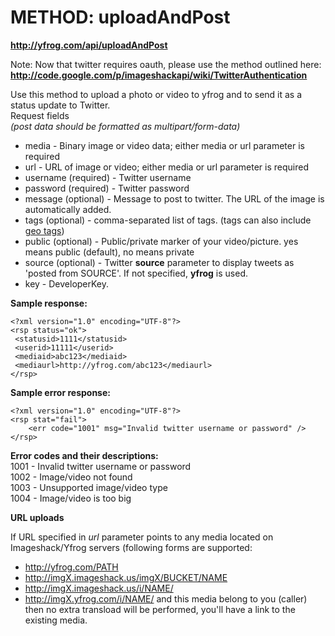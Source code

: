 # METHOD: uploadAndPost #

**http://yfrog.com/api/uploadAndPost**

Note: Now that twitter requires oauth, please use the method outlined here:
**http://code.google.com/p/imageshackapi/wiki/TwitterAuthentication**

Use this method to upload a photo or video to yfrog and to send it as a status update to Twitter.<br />
Request fields<br />
_(post data should be formatted as multipart/form-data)_

  * media - Binary image or video data; either media or url parameter is required
  * url - URL of image or video; either media or url parameter is required
  * username (required) - Twitter username
  * password (required) - Twitter password
  * message (optional) - Message to post to twitter. The URL of the image is automatically added.
  * tags (optional) - comma-separated list of tags. (tags can also include [geo tags](GeoTags.md))
  * public (optional) - Public/private marker of your video/picture. yes means public (default), no means private
  * source (optional) - Twitter **source** parameter to display tweets as 'posted from SOURCE'. If not specified, **yfrog** is used.
  * key - DeveloperKey.


**Sample response:**

```
<?xml version="1.0" encoding="UTF-8"?>
<rsp status="ok">
 <statusid>1111</statusid>
 <userid>11111</userid>
 <mediaid>abc123</mediaid>
 <mediaurl>http://yfrog.com/abc123</mediaurl>
</rsp>
```

**Sample error response:**
```
<?xml version="1.0" encoding="UTF-8"?>
<rsp stat="fail">
    <err code="1001" msg="Invalid twitter username or password" />
</rsp>
```

**Error codes and their descriptions:**<br />
1001 - Invalid twitter username or password<br />
1002 - Image/video not found<br />
1003 - Unsupported image/video type<br />
1004 - Image/video is too big<br />

**URL uploads**

If URL specified in _url_ parameter points to any media located on Imageshack/Yfrog servers (following forms are supported:
  * http://yfrog.com/PATH
  * http://imgX.imageshack.us/imgX/BUCKET/NAME
  * http://imgX.imageshack.us/i/NAME/
  * http://imgX.yfrog.com/i/NAME/
and this media belong to you (caller) then no extra transload will be performed, you'll have a link to the existing media.
